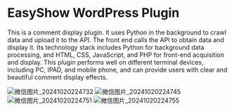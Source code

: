 # EasyShow WordPress Plugin
This is a comment display plugin. It uses Python in the background to crawl data and upload it to the API. The front end calls the API to obtain data and display it. Its technology stack includes Python for background data processing, and HTML, CSS, JavaScript, and PHP for front-end acquisition and display. This plugin performs well on different terminal devices, including PC, IPAD, and mobile phone, and can provide users with clear and beautiful comment display effects.

![微信图片_20241020224732](https://img.gugu.ovh/i/2024/10/20/224822.webp)
![微信图片_20241020224745](https://img.gugu.ovh/i/2024/10/20/224823.webp)
![微信图片_20241020224751](https://img.gugu.ovh/i/2024/10/20/224824.webp)
![微信图片_20241020224755](https://img.gugu.ovh/i/2024/10/20/224825.webp)
